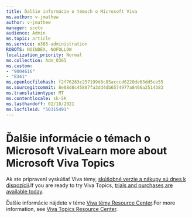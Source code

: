 ```yaml
---
title: Ďalšie informácie o témach o Microsoft Viva
ms.author: v-jmathew
author: v-jmathew
manager: scotv
audience: Admin
ms.topic: article
ms.service: o365-administration
ROBOTS: NOINDEX, NOFOLLOW
localization_priority: Normal
ms.collection: Adm_O365
ms.custom:
- "9004616"
- "8341"
ms.openlocfilehash: f2f76263c257199d8c85acccd6220de63dd5ce55
ms.sourcegitcommit: 8e08d8c45807fa3dd4db6574977a8466a2514383
ms.translationtype: MT
ms.contentlocale: sk-SK
ms.lasthandoff: 02/18/2021
ms.locfileid: "50315491"
---
```

# <a name="learn-more-about-microsoft-viva-topics"></a><span data-ttu-id="23b7b-102">Ďalšie informácie o témach o Microsoft Viva</span><span class="sxs-lookup"><span data-stu-id="23b7b-102">Learn more about Microsoft Viva Topics</span></span>

<span data-ttu-id="23b7b-103">Ak ste pripravení vyskúšať Viva témy, [skúšobné verzie a nákupy sú dnes k dispozícii](https://aka.ms/BuyVivaTopics).</span><span class="sxs-lookup"><span data-stu-id="23b7b-103">If you are ready to try Viva Topics, [trials and purchases are available today](https://aka.ms/BuyVivaTopics).</span></span>

<span data-ttu-id="23b7b-104">Ďalšie informácie nájdete v téme [Viva témy Resource Center](https://aka.ms/viva/topics/resources).</span><span class="sxs-lookup"><span data-stu-id="23b7b-104">For more information, see [Viva Topics Resource Center](https://aka.ms/viva/topics/resources).</span></span>

